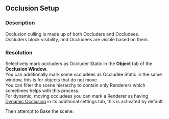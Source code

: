 ## Occlusion Setup
### Description
Occlusion culling is made up of both Occluders and Occludees.  
Occluders block visibility, and Occludees are visible based on them.

### Resolution
Selectively mark occluders as Occluder Static in the **Object** tab of the **Occlusion Window**.  
You can additionally mark some occludees as Occludee Static in the same window, this is for objects that do not move.    
You can filter the scene hierarchy to contain only Renderers which sometimes helps with this process.  
For dynamic, moving occludees you can mark a Renderer as having [Dynamic Occlusion](https://docs.unity3d.com/Manual/occlusion-culling-dynamic-gameobjects.html) in its additional settings tab, this is activated by default.

Then attempt to Bake the scene.
